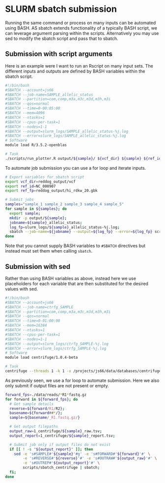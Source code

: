 # SLURM sbatch submission
Running the same command or process on many inputs can be automated using BASH. AS sbatch extends functionality of a
typically BASH script, we can leverage argument parsing within the scripts. Alternatively you may use sed to modify the
sbatch script and pass that to sbatch.

## Submission with script arguments
Here is an example were I want to run an Rscript on many input sets. The different inputs and outputs are defined by BASH
variables within the sbatch script.
```bash
#!/bin/bash
#SBATCH --account=js66
#SBATCH --job-name=SAMPLE_allelic_status
#SBATCH --partition=com,comp,m3a,m3c,m3d,m3h,m3i
#SBATCH --qos=normal
#SBATCH --time=0-00:05:00
#SBATCH --mem=4096
#SBATCH --ntasks=1
#SBATCH --cpus-per-task=1
#SBATCH --nodes=1-1
#SBATCH --output=slurm_logs/SAMPLE_allelic_status-%j.log
#SBATCH --error=slurm_logs/SAMPLE_allelic_status-%j.log
# Software
module load R/3.5.2-openblas

# Task
./scripts/run_plotter.R output/${sample}/ ${vcf_dir} ${sample} ${ref_id} ${ref_fp};
```

To automate job submission you can use a for loop and iterate inputs.
```bash
# Export variables for sbatch script
export vcf_dir=reddog_output/vcf
export ref_id=NC_000907
export ref_fp=reddog_output/hi_rdkw_20.gbk

# Submit jobs
samples="sample_1 sample_2 sample_3 sample_4 sample_5"
for sample in ${samples}; do
  export sample;
  mkdir -p output/${sample};
  jobname=${sample}_allelic_status;
  log_fp=slurm_logs/${sample}_allelic_status-%j.log;
  sbatch --job-name=${jobname} --output=${log_fp} --error=${log_fp} scripts/sbatch_plot;
done
```

Note that you cannot supply BASH variables to `#SBATCH` directives but instead must set them when calling `sbatch`.


## Submission with sed
Rather than using BASH variables as above, instead here we use placeholders for each variable that are then substituted for
the desired values with sed.
```bash
#!/bin/bash
#SBATCH --account=js66
#SBATCH --job-name=ctrfg_SAMPLE
#SBATCH --partition=com,comp,m3a,m3c,m3d,m3h,m3i
#SBATCH --qos=normal
#SBATCH --time=0-01:00:00
#SBATCH --mem=16384
#SBATCH --ntasks=1
#SBATCH --cpus-per-task=1
#SBATCH --nodes=1-1
#SBATCH --output=slurm_logs/ctrfg_SAMPLE-%j.log
#SBATCH --error=slurm_logs/ctrfg_SAMPLE-%j.log
# Software
module load centrifuge/1.0.4-beta

# Task
centrifuge --threads 1 -k 1 -x /projects/js66/data/databases/centrifuge/default/p+h+v -1 FORWARD -2 REVERSE -S OUTRAW --report-file OUTREP
```

As previously seen, we use a for loop to automate submission. Here we also only submit if output files are not present or
empty.
```bash
forward_fps=./data/reads/*R1*fastq.gz
for forward in ${forward_fps}; do
  # Get sample details
  reverse=${forward/R1/R2};
  basename=${forward##*/};
  sample=${basename/_R1.fastq.gz/}

  # Get output filepaths
  output_raw=1_centrifuge/${sample}_raw.tsv;
  output_report=1_centrifuge/${sample}_report.tsv;

  # Submit job only if output files do not exist
  if [[ ! -s "${output_report}" ]]; then
    sed -e 's#SAMPLE#'${sample}'#g' -e 's#FORWARD#'${forward}'#' \
        -e 's#REVERSE#'${reverse}'#' -e 's#OUTRAW#'${output_raw}'#' \
        -e 's#OUTREP#'${output_report}'#' \
        scripts/sbatch_centrifuge | sbatch;
  fi;
done
```
